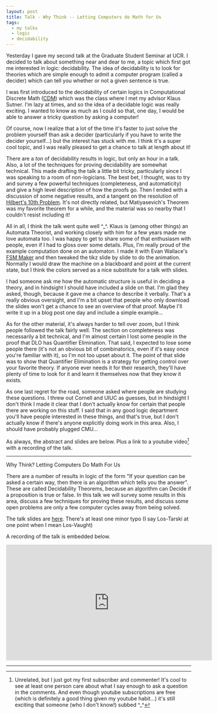 ```yaml
---
layout: post
title: Talk - Why Think -- Letting Computers do Math for Us
tags:
  - my talks
  - logic
  - decidability
---
```


Yesterday I gave my second talk at the Graduate Student Seminar at UCR.
I decided to talk about something near and dear to me, a topic which first
got me interested in logic: decidability.
The idea of decidability is to look for theories which are simple enough to
admit a computer program (called a <span class="defn">decider</span>)
which can tell you whether or not a given sentence is true. 

I was first introduced to the decidability of certain logics in 
Computational Discrete Math ([CDM](https://cs.cmu.edu/~sutner/CDM/index.html)) 
which was the class where I met my advisor Klaus Sutner. I'm lazy at times, 
and so the idea of a decidable logic was really exciting. I wanted to 
know as much as I could so that, one day, I would be able to answer a tricky 
question by asking a computer!

Of course, now I realize that a lot of the time it's faster to just
solve the problem yourself than ask a decider 
(particularly if you have to write the decider yourself...) but 
the interest has stuck with me. I think it's a super cool topic,
and I was really pleased to get a chance to talk at length about it!

There are a _ton_ of decidability results in logic, but only an hour
in a talk. Also, a lot of the techniques for proving decidability are
somewhat technical. This made drafting the talk a little bit tricky, 
particularly since I was speaking to a room of non-logicians. 
The best bet, I thought, was to try and survey a
few powerful techniques (completeness, and automaticity) 
and give a high level description of how the proofs go. Then I ended with a 
discussion of some negative results, and a tangent on the 
resolution of [Hilbert's 10th Problem](https://en.wikipedia.org/wiki/Hilbert%27s_tenth_problem).
It's not directly related, but Matiyasevich's Theorem was my favorite
theorem for a while, and the material was so nearby that I couldn't resist including it!

All in all, I think the talk went quite well ^_^. Klaus is (among other things)
an Automata Theorist, and working closely with him for a few years 
made me love automata too. I was happy to get to share some of that
enthusiasm with people, even if I had to gloss over some details. 
Plus, I'm really proud of the example computation done on an automaton. 
I made it with Evan Wallace's [FSM Maker](http://madebyevan.com/fsm) and
then tweaked the tikz slide by slide to do the animation. Normally I would
draw the machine on a blackboard and point at the current state, but I think the colors served
as a nice substitute for a talk with slides.

I had someone ask me how the automatic structure is useful in 
deciding a theory, and in hindsight I should have included a slide on that.
I'm glad they asked, though, because it gave me a chance to describe it 
verbally. That's a really obvious oversight, and I'm a bit upset that
people who only download the slides won't get a chance to see an 
overview of that proof. Maybe I'll write it up in a blog post one day
and include a simple example... 

As for the other material, it's always harder to tell over zoom,
but I think people followed the talk fairly well.
The section on completeness was necessarily a bit technical, and I'm
almost certain I lost some people in the proof that $\mathsf{DLO}$ has
Quantifier Elimination. That said, I expected to lose some people there
(it's not an obvious bit of combinatorics, even if it's easy once you're
familiar with it), so I'm not too upset about it. The point of that slide
was to show that Quantifier Elimination is a strategy for getting control
over your favorite theory. If anyone ever needs it for their research,
they'll have plenty of time to look for it and learn it themselves
now that they know it exists.

As one last regret for the road, someone asked where people are studying 
these questions. I threw out Cornell and UIUC as guesses, but in hindsight
I don't think I made it clear that I don't actually know for certain
that people there are working on this stuff. I said that in any good logic
department you'll have people interested in these things, and that's true,
but I don't actually know if there's anyone explicitly doing work in this area.
Also, I should have probably plugged CMU...

As always, the abstract and slides are below. Plus a link to a 
youtube video[^1] with a recording of the talk.

[^1]: 
    Unrelated, but I just got my first subscriber and commenter! 
    It's cool to see at least one person care about what I say
    enough to ask a question in the comments. And even though 
    youtube subscriptions are free (which is definitely a good 
    thing given my youtube habit...) it's still exciting that
    someone (who I don't know!) subbed ^_^

---

Why Think? Letting Computers Do Math For Us

There are a number of results in logic of the form "If your question can be
asked a certain way, then there is an algorithm which tells you the answer".
These are called Decidability Theorems, because an algorithm can Decide
if a proposition is true or false. In this talk we will survey some results in this
area, discuss a few techniques for proving these results, and discuss some
open problems are only a few computer cycles away from being solved.

The talk slides are [here](/assets/docs/why-think/talk.pdf).
There's at least one minor typo 
(I say Los-Tarski at one point when I mean Los-Vaught)

A recording of the talk is embedded below.

<iframe width="560" height="315" src="https://www.youtube.com/embed/ClmQ3OW11Qg" frameborder="0" allow="accelerometer; autoplay; clipboard-write; encrypted-media; gyroscope; picture-in-picture" allowfullscreen></iframe>

---
